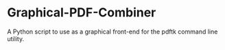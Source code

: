 # Graphical-PDF-Combiner
A Python script to use as a graphical front-end for the pdftk command line utility.
